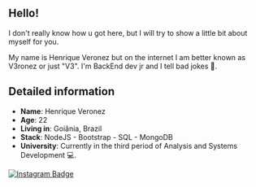 ## Hello! 

I don't really know how u got here, but I will try to show a little bit about myself for you.

My name is Henrique Veronez but on the internet I am better known as V3ronez or just "V3". I'm BackEnd dev jr and I tell bad jokes 🤡.

## Detailed information

* **Name**: Henrique Veronez
* **Age**: 22
* **Living in**: Goiânia, Brazil
* **Stack**: NodeJS - Bootstrap - SQL - MongoDB
* **University**: Currently in the third period of Analysis and Systems Development 💻.

[![Instagram Badge](https://img.shields.io/badge/-Instagram-red?style=flat-square&logo=Instagram&logoColor=white&link=https://www.instagram.com/v3ronez/)](https://www.instagram.com/v3ronez/)
